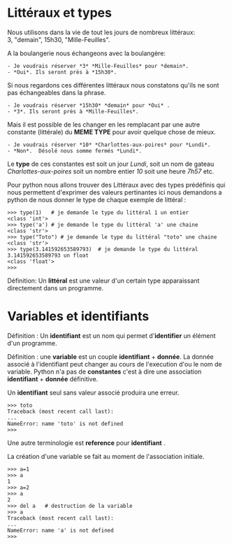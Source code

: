 
# Littéraux et types

Nous utilisons dans la vie de tout les jours de nombreux littéraux:  
3, "demain", 15h30, "Mille-Feuilles".

A la boulangerie nous échangeons avec la boulangère:

    - Je voudrais réserver *3* *Mille-Feuilles* pour *demain*.
    - *Oui*. Ils seront près à *15h30*.


Si nous regardons ces différentes littéraux nous constatons qu'ils ne sont pas échangeables dans la phrase. 
 
    - Je voudrais réserver *15h30* *demain* pour *Oui* .
    - *3*. Ils seront près à *Mille-Feuilles*.

Mais il est possible de les changer en les remplacant par une autre constante (littérale) du **MEME TYPE** pour avoir quelque chose de mieux.

    - Je voudrais réserver *10* *Charlottes-aux-poires* pour *Lundi*.
    - *Non*.  Désolé nous somme fermés *Lundi*.


Le **type** de ces constantes est soit un jour *Lundi*, soit un nom de gateau *Charlottes-aux-poires* soit un nombre entier *10* soit une heure *7h57* etc.

Pour python nous allons trouver des Littéraux avec des types prédéfinis qui nous permettent d'exprimer des valeurs pertinantes ici nous demandons a python de nous donner le type de chaque exemple de littéral :

	>>> type(1)   # je demande le type du littéral 1 un entier 
	<class 'int'>
	>>> type('a') # je demande le type du littéral 'a' une chaine 
	<class 'str'>
	>>> type("Toto") # je demande le type du littéral "toto" une chaine 
	<class 'str'>
	>>> type(3.141592653589793)  # je demande le type du littéral 3.141592653589793 un float
	<class 'float'>
	>>> 

Définition: Un **littéral** est une valeur d'un certain type apparaissant directement dans un programme.

# Variables et identifiants 


Définition : Un **identifiant** est un nom qui permet d'**identifier** un élément d'un programme.

Définition : une **variable** est un couple **identifiant** + **donnée**. La donnée associé à l'identifiant peut changer au cours de l'execution d'ou le nom de variable. Python n'a pas de **constantes** c'est à dire une association **identifiant** + **donnée** définitive.  

Un **identifiant** seul sans valeur associé produira une erreur.

	>>> toto
	Traceback (most recent call last):
	...
	NameError: name 'toto' is not defined
	>>> 

Une autre terminologie est **reference** pour **identifiant** .

La création d'une variable se fait au moment de l'association initiale.

	>>> a=1
	>>> a
	1
	>>> a=2
	>>> a
	2
	>>> del a   # destruction de la variable 
	>>> a
	Traceback (most recent call last):
	...
	NameError: name 'a' is not defined
	>>> 


